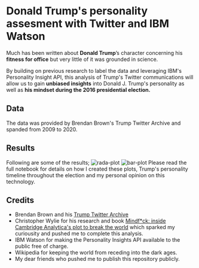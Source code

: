 # Donald Trump's personality assesment with Twitter and IBM Watson

Much has been written about **Donald Trump**’s character concerning his **fitness for office** but very little of it was grounded in science. 

By building on previous research to label the data and leveraging IBM's Personality Insight API, this analysis of Trump's Twitter communications will allow us to gain **unbiased insights** into Donald J. Trump's personality as well as **his mindset during the 2016 presidential election.**

## Data 
The data was provided by Brendan Brown's Trump Twitter Archive and spanded from 2009 to 2020.

## Results
Following are some of the results; 
![rada-plot](https://github.com/Syker-uk/realDonaldTrump/blob/master/doc/radar-plot.png)
![bar-plot](https://github.com/Syker-uk/realDonaldTrump/blob/master/doc/bar-plot.png)
Please read the full notebook for details on how I created these plots, Trump's personality timeline throughout the election and my personal opinion on this technology.  

## Credits
- Brendan Brown and his [Trump Twitter Archive](www.trumptwitterarchive.com/about)
- Christopher Wylie for his research and book [Mindf*ck: inside Cambridge Analytica's plot to break the world](https://www.amazon.co.uk/Mindf-Inside-Cambridge-Analyticas-Break/dp/1788164997) which sparked my curiousity and pushed me to complete this analysis.
- IBM Watson for making the Personality Insights API available to the public free of charge.
- Wikipedia for keeping the world from receding into the dark ages.
- My dear friends who pushed me to publish this repository publicly. 
